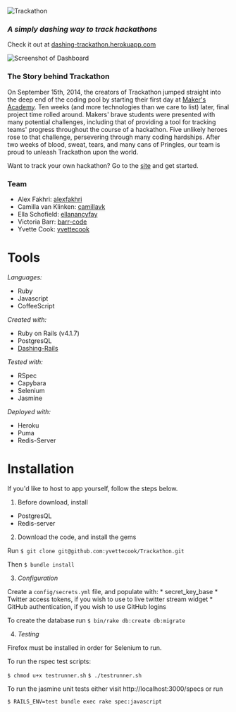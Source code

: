 ![Trackathon](https://s3.amazonaws.com/uploads.hipchat.com/119067/1212857/vNc0XILVe2fKftp/Trackathon.png)
### *A simply dashing way to track hackathons*
Check it out at [dashing-trackathon.herokuapp.com](http://dashing-trackathon.herokuapp.com/)

![Screenshot of Dashboard](https://s3.amazonaws.com/uploads.hipchat.com/119067/1211572/S2dXxe41XTbfPdD/Screen%20Shot%202014-12-05%20at%2011.34.52%20%282%29.png)

### The Story behind Trackathon
On September 15th, 2014, the creators of Trackathon jumped straight into the deep end of the coding pool by starting their first day at [Maker's Academy](www.makersacademy.com). Ten weeks (and more technologies than we care to list) later, final project time rolled around. Makers' brave students were presented with many potential challenges, including that of providing a tool for tracking teams' progress throughout the course of a hackathon. Five unlikely heroes rose to that challenge, persevering through many coding hardships. After two weeks of blood, sweat, tears, and many cans of Pringles, our team is proud to unleash Trackathon upon the world.

Want to track your own hackathon? Go to the [site](http://dashing-trackathon.herokuapp.com/) and get started.

### Team

* Alex Fakhri: [alexfakhri](https://github.com/alexfakhri)
* Camilla van Klinken: [camillavk](https://github.com/camillavk)
* Ella Schofield: [ellanancyfay](https://github.com/EllaNancyFay)
* Victoria Barr: [barr-code](https://github.com/barr-code)
* Yvette Cook: [yvettecook](https://github.com/yvettecook)

# Tools

*Languages:*
  * Ruby
  * Javascript
  * CoffeeScript


*Created with:*
  * Ruby on Rails (v4.1.7)
  * PostgresQL
  * [Dashing-Rails](https://github.com/gottfrois/dashing-rails)

*Tested with:*

  * RSpec
  * Capybara
  * Selenium
  * Jasmine

*Deployed with:*

  * Heroku
  * Puma
  * Redis-Server


# Installation

If you'd like to host to app yourself, follow the steps below.

1. Before download, install
  * PostgresQL
  * Redis-server


2. Download the code, and install the gems

  Run `$ git clone git@github.com:yvettecook/Trackathon.git`

  Then `$ bundle install`

3. *Configuration*

Create a `config/secrets.yml` file, and populate with:
      * secret_key_base
      * Twitter access tokens, if you wish to use to live twitter stream widget
      * GitHub authentication, if you wish to use GitHub logins

To create the database run `$ bin/rake db:create db:migrate`

4. *Testing*

Firefox must be installed in order for Selenium to run.

To run the rspec test scripts:

`$ chmod u+x testrunner.sh`
`$ ./testrunner.sh`

To run the jasmine unit tests either visit http://localhost:3000/specs or run

`$ RAILS_ENV=test bundle exec rake spec:javascript`
